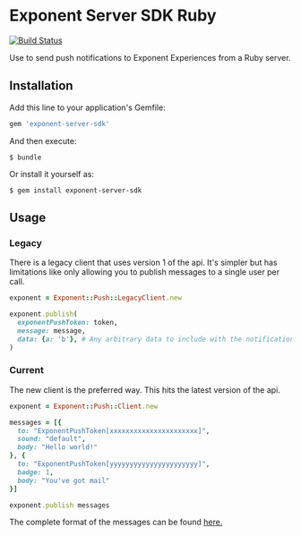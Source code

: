 # Exponent Server SDK Ruby
[![Build Status](https://travis-ci.org/expo/exponent-server-sdk-ruby.svg?branch=master)](https://travis-ci.org/expo/exponent-server-sdk-ruby)

Use to send push notifications to Exponent Experiences from a Ruby server.

## Installation

Add this line to your application's Gemfile:

```ruby
gem 'exponent-server-sdk'
```

And then execute:

```shell
$ bundle
```

Or install it yourself as:

```shell
$ gem install exponent-server-sdk
```

## Usage

### Legacy

There is a legacy client that uses version 1 of the api.  It's simpler but has limitations like only allowing you to publish messages to a single user per call.

```ruby
exponent = Exponent::Push::LegacyClient.new

exponent.publish(
  exponentPushToken: token,
  message: message,
  data: {a: 'b'}, # Any arbitrary data to include with the notification
)
```

### Current

The new client is the preferred way.  This hits the latest version of the api.

```ruby
exponent = Exponent::Push::Client.new

messages = [{
  to: "ExponentPushToken[xxxxxxxxxxxxxxxxxxxxxx]",
  sound: "default",
  body: "Hello world!"
}, {
  to: "ExponentPushToken[yyyyyyyyyyyyyyyyyyyyyy]",
  badge: 1,
  body: "You've got mail"
}]

exponent.publish messages
```

The complete format of the messages can be found [here.](https://docs.expo.io/versions/v16.0.0/guides/push-notifications.html#http2-api)
